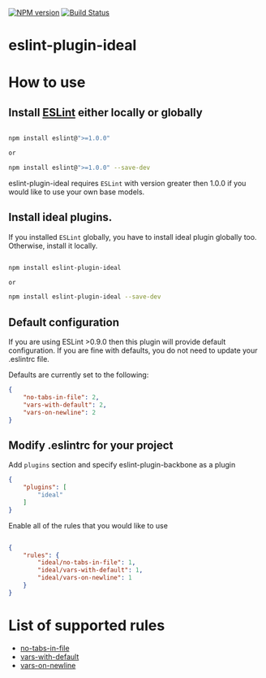 [![NPM version](https://badge.fury.io/js/eslint-plugin-ideal.svg?style=flat-square)](http://badge.fury.io/js/eslint-plugin-ideal)
[![Build Status](https://travis-ci.org/gyandeeps/eslint-plugin-ideal.svg?branch=master)](http://travis-ci.org/gyandeeps/eslint-plugin-ideal)

eslint-plugin-ideal
====================

# How to use

## Install [ESLint](https://www.github.com/eslint/eslint) either locally or globally

```sh

npm install eslint@">=1.0.0"

or

npm install eslint@">=1.0.0" --save-dev
```

eslint-plugin-ideal requires `ESLint` with version greater then 1.0.0 if you would like to use your own base models.

## Install ideal plugins.
If you installed `ESLint` globally, you have to install ideal plugin globally too. Otherwise, install it locally.

```bash

npm install eslint-plugin-ideal

or

npm install eslint-plugin-ideal --save-dev
```

## Default configuration

If you are using ESLint >0.9.0 then this plugin will provide default configuration. If you are fine with defaults, you do not need to update your .eslintrc file.

Defaults are currently set to the following:

```json
{
    "no-tabs-in-file": 2,
    "vars-with-default": 2,
    "vars-on-newline": 2
}
```

## Modify .eslintrc for your project

Add `plugins` section and specify eslint-plugin-backbone as a plugin

```json
{
    "plugins": [
        "ideal"
    ]
}
```

Enable all of the rules that you would like to use

```json

{
    "rules": {
        "ideal/no-tabs-in-file": 1,
        "ideal/vars-with-default": 1,
        "ideal/vars-on-newline": 1
    }
}
```

# List of supported rules

* [no-tabs-in-file](docs/rules/no-tabs-in-file.md)
* [vars-with-default](docs/rules/vars-with-default.md)
* [vars-on-newline](docs/rules/vars-on-newline.md)
